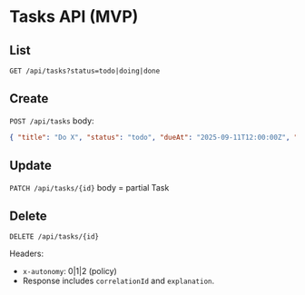 # Tasks API (MVP)

## List
`GET /api/tasks?status=todo|doing|done`

## Create
`POST /api/tasks` body:
```json
{ "title": "Do X", "status": "todo", "dueAt": "2025-09-11T12:00:00Z", "assignee": "user1" }
```

## Update
`PATCH /api/tasks/{id}` body = partial Task

## Delete
`DELETE /api/tasks/{id}`

Headers:
- `x-autonomy`: 0|1|2 (policy)
- Response includes `correlationId` and `explanation`.
